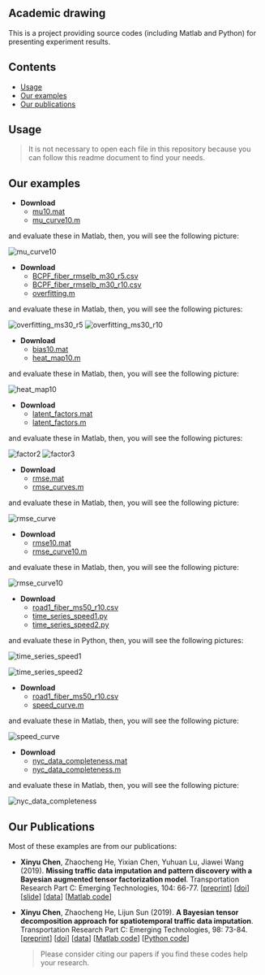 Academic drawing
-----------------

This is a project providing source codes (including Matlab and Python) for presenting experiment results.

Contents
--------

-   [Usage](#usage)
-   [Our examples](#our-examples)
-   [Our publications](#our-publications)

Usage
--------------

> It is not necessary to open each file in this repository because you can follow this readme document to find your needs.

Our examples
--------------

- **Download**
  - [mu10.mat](https://github.com/xinychen/academic-drawing/blob/master/curves/mu10.mat)
  - [mu_curve10.m](https://github.com/xinychen/academic-drawing/blob/master/curves/mu_curve10.m)

and evaluate these in Matlab, then, you will see the following picture:

![mu_curve10](https://github.com/xinychen/academic-drawing/blob/master/curves/mu_curve10.png)


- **Download**
  - [BCPF_fiber_rmselb_m30_r5.csv](https://github.com/xinychen/academic-drawing/blob/master/curves/BCPF_fiber_rmselb_m30_r5.csv)
  - [BCPF_fiber_rmselb_m30_r10.csv](https://github.com/xinychen/academic-drawing/blob/master/curves/BCPF_fiber_rmselb_m30_r10.csv)
  - [overfitting.m](https://github.com/xinychen/academic-drawing/blob/master/curves/overfitting.m)

and evaluate these in Matlab, then, you will see the following pictures:

![overfitting_ms30_r5](https://github.com/xinychen/academic-drawing/blob/master/curves/overfitting_ms30_r5.png)
![overfitting_ms30_r10](https://github.com/xinychen/academic-drawing/blob/master/curves/overfitting_ms30_r10.png)


- **Download**
  - [bias10.mat](https://github.com/xinychen/academic-drawing/blob/master/heat-maps/bias10.mat)
  - [heat_map10.m](https://github.com/xinychen/academic-drawing/blob/master/heat-maps/heat_map10.m)

and evaluate these in Matlab, then, you will see the following picture:

![heat_map10](https://github.com/xinychen/academic-drawing/blob/master/heat-maps/heat_map10.png)


- **Download**
  - [latent_factors.mat](https://github.com/xinychen/academic-drawing/blob/master/heat-maps/latent_factors.mat)
  - [latent_factors.m](https://github.com/xinychen/academic-drawing/blob/master/heat-maps/latent_factors.m)

and evaluate these in Matlab, then, you will see the following pictures:

  ![factor2](https://github.com/xinychen/academic-drawing/blob/master/heat-maps/factor2.png)
  ![factor3](https://github.com/xinychen/academic-drawing/blob/master/heat-maps/factor3.png)


- **Download**
  - [rmse.mat](https://github.com/xinychen/academic-drawing/blob/master/rmse-curves/rmse.mat)
  - [rmse_curves.m](https://github.com/xinychen/academic-drawing/blob/master/rmse-curves/rmse_curves.m)

and evaluate these in Matlab, then, you will see the following picture:

![rmse_curve](https://github.com/xinychen/academic-drawing/blob/master/rmse-curves/rmse_curve.png)


- **Download**
  - [rmse10.mat](https://github.com/xinychen/academic-drawing/blob/master/rmse-curves/rmse10.mat)
  - [rmse_curve10.m](https://github.com/xinychen/academic-drawing/blob/master/rmse-curves/rmse_curve10.m)

and evaluate these in Matlab, then, you will see the following picture:

![rmse_curve10](https://github.com/xinychen/academic-drawing/blob/master/rmse-curves/rmse_curve10.png)


- **Download**
  - [road1_fiber_ms50_r10.csv](https://github.com/xinychen/academic-drawing/blob/master/time-series/road1_fiber_ms50_r10.csv)
  - [time_series_speed1.py](https://github.com/xinychen/academic-drawing/blob/master/time-series/time_series_speed1.py)
  - [time_series_speed2.py](https://github.com/xinychen/academic-drawing/blob/master/time-series/time_series_speed2.py)

and evaluate these in Python, then, you will see the following pictures:

![time_series_speed1](https://github.com/xinychen/academic-drawing/blob/master/time-series/time_series_speed1.png)

![time_series_speed2](https://github.com/xinychen/academic-drawing/blob/master/time-series/time_series_speed2.png)


- **Download**
  - [road1_fiber_ms50_r10.csv](https://github.com/xinychen/academic-drawing/blob/master/time-series/road1_fiber_ms50_r10.csv)
  - [speed_curve.m](https://github.com/xinychen/academic-drawing/blob/master/time-series/speed_curve.m)

and evaluate these in Matlab, then, you will see the following picture:

![speed_curve](https://github.com/xinychen/academic-drawing/blob/master/time-series/speed_curve.png)


- **Download**
  - [nyc_data_completeness.mat](https://github.com/xinychen/academic-drawing/blob/master/time-series/nyc_data_completeness.mat)
  - [nyc_data_completeness.m](https://github.com/xinychen/academic-drawing/blob/master/time-series/nyc_data_completeness.m)

and evaluate these in Matlab, then, you will see the following picture:

![nyc_data_completeness](https://github.com/xinychen/academic-drawing/blob/master/time-series/nyc_data_completeness.png)

Our Publications
--------------

Most of these examples are from our publications:

- **Xinyu Chen**, Zhaocheng He, Yixian Chen, Yuhuan Lu, Jiawei Wang (2019). **Missing traffic data imputation and pattern discovery with a Bayesian augmented tensor factorization model**. Transportation Research Part C: Emerging Technologies, 104: 66-77. [[preprint](https://xinychen.github.io/paper/BATF.pdf)] [[doi](https://doi.org/10.1016/j.trc.2019.03.003)] [[slide](https://doi.org/10.5281/zenodo.2632552)] [[data](http://doi.org/10.5281/zenodo.1205229)] [[Matlab code](https://github.com/sysuits/BATF)]

- **Xinyu Chen**, Zhaocheng He, Lijun Sun (2019). **A Bayesian tensor decomposition approach for spatiotemporal traffic data imputation**. Transportation Research Part C: Emerging Technologies, 98: 73-84. [[preprint](https://www.researchgate.net/publication/329177786_A_Bayesian_tensor_decomposition_approach_for_spatiotemporal_traffic_data_imputation)] [[doi](https://doi.org/10.1016/j.trc.2018.11.003)] [[data](http://doi.org/10.5281/zenodo.1205229)] [[Matlab code](https://github.com/lijunsun/bgcp_imputation)] [[Python code](https://github.com/xinychen/transdim/blob/master/experiments/Imputation-BGCP.ipynb)]

  > Please consider citing our papers if you find these codes help your research.
